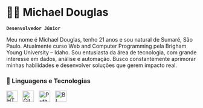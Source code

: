 # 🐱‍👤 Michael Douglas

**`Desenvolvedor Júnior`**

Meu nome é Michael Douglas, tenho 21 anos e sou natural de Sumaré, São Paulo. Atualmente curso Web and Computer Programming pela Brigham Young University – Idaho. Sou entusiasta da área de tecnologia, com grande interesse em dados, análise e automação. Busco constantemente aprimorar minhas habilidades e desenvolver soluções que gerem impacto real.


### 🤖 Linguagens e Tecnologias

<img 
    align="left" 
    alt="HTML"
    title="HTML" 
    width="30px" 
    style="padding-right: 10px;" 
    src="https://cdn.jsdelivr.net/gh/devicons/devicon@latest/icons/html5/html5-original.svg" 
/>

<img 
    align="left" 
    alt="Git" 
    title="Git"
    width="30px" 
    style="padding-right: 10px;" 
    src="https://cdn.jsdelivr.net/gh/devicons/devicon@latest/icons/git/git-original.svg" 
/>
<img 
    align="left" 
    alt="Python" 
    title="Python"
    width="30px" 
    style="padding-right: 10px;" 
    src="https://cdn.jsdelivr.net/gh/devicons/devicon@latest/icons/python/python-original.svg" 
/>

<img 
    align="left" 
    alt="BI"
    title="BI" 
    width="30px" 
    style="padding-right: 10px;" 
    src="[https://icons.getbootstrap.com/icons/bar-chart-fill/]" 
/>

<br/>
<br/>



